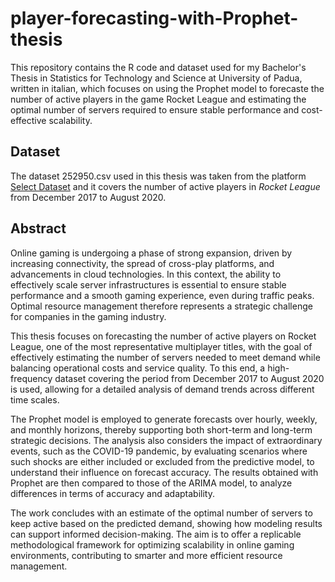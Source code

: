 # player-forecasting-with-Prophet-thesis
This repository contains the R code and dataset used for my Bachelor's Thesis in Statistics for Technology and Science at University of Padua, written in italian, which focuses on using the Prophet model to forecaste the number of active players in the game Rocket League and estimating the optimal number of servers required to ensure stable performance and cost-effective scalability.

## Dataset
The dataset 252950.csv used in this thesis was taken from the platform [Select Dataset](https://www.selectdataset.com/dataset/71894030462cb535efc96a766e6bb83e) and it covers the number of active players in *Rocket League* from December 2017 to August 2020.  


## Abstract

Online gaming is undergoing a phase of strong expansion, driven by increasing connectivity, the spread of cross-play platforms, and advancements in cloud technologies. In this context, the ability to effectively scale server infrastructures is essential to ensure stable performance and a smooth gaming experience, even during traffic peaks. Optimal resource management therefore represents a strategic challenge for companies in the gaming industry.

This thesis focuses on forecasting the number of active players on Rocket League, one of the most representative multiplayer titles, with the goal of effectively estimating the number of servers needed to meet demand while balancing operational costs and service quality. To this end, a high-frequency dataset covering the period from December 2017 to August 2020 is used, allowing for a detailed analysis of demand trends across different time scales.

The Prophet model is employed to generate forecasts over hourly, weekly, and monthly horizons, thereby supporting both short-term and long-term strategic decisions. The analysis also considers the impact of extraordinary events, such as the COVID-19 pandemic, by evaluating scenarios where such shocks are either included or excluded from the predictive model, to understand their influence on forecast accuracy. The results obtained with Prophet are then compared to those of the ARIMA model, to analyze differences in terms of accuracy and adaptability.

The work concludes with an estimate of the optimal number of servers to keep active based on the predicted demand, showing how modeling results can support informed decision-making. The aim is to offer a replicable methodological framework for optimizing scalability in online gaming environments, contributing to smarter and more efficient resource management.
